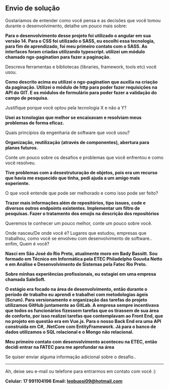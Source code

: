 ## Envio de solução

Gostariamos de entender como você pensa e as decisões que você tomou durante o desenvolvimento, detalhe um pouco mais sobre:

**Para o desenvolvimento desse projeto foi utilizado o angular em sua versão 14. Para o CSS foi utilizado o SASS, eu escolhi essa tecnologia, para fim de aprendizado, foi meu primeiro contato com o SASS. As interfaces foram criadas utilizando typescript. utilizei um módulo chamado ngx-pagination para fazer a paginação.**

Descreva ferramentas e bibliotecas (libraries, framework, tools etc) você usou.

**Como descrito acima eu utilizei o ngx-pagination que auxilia na criação da paginação. Utilizei o módulo de http para poder fazer requisições na API do GIT. E os módulos de formulário para poder fazer a validação do campo de pesquisa.**

Justifique porque você optou pela tecnologia X e não a Y?

**Usei as tcnologias que melhor se encaixavam e resolviam meus problemas de forma eficaz.**

Quais princípios da engenharia de software que você usou?

**Organização, reutilização (através de componentes), abertura para planos futuros.**

Conte um pouco sobre os desafios e problemas que você enfrentou e como você resolveu.

**Tive problemas com a desestruturação de objetos, pois era um recurso que havia me esquecido que tinha, pedi ajuda a um amigo mais experiente.**

O que você entende que pode ser melhorado e como isso pode ser feito?

**Trazer mais informações além de repositórios, tipo issues, code e diversos outros endpoints existentes. Implementar um filtro de pesquisas. Fazer o tratamento dos emojis na descrição dos repositórios**

Queremos te conhecer um pouco melhor, conte um pouco sobre você.

Onde nasceu/De onde você é? Lugares que estudou, empresas que trabalhou, como você se envolveu com desenvolvimento de software.. enfim, Quem é você?

**Nasci em São José do Rio Preto, atualmente moro em Bady Bassitt. Sou formado em Técnico em Informática pela ETEC Philadelpho Gouvêa Netto e em Análise e Desenvolvimento de Sistemas pela Fatec Rio Preto.**

**Sobre minhas experiências profissionais, eu estagiei em uma empresa chamada SaleSoft.**

**O estágio era focado na área de desenvolvimento, então durante o período de trabalho eu aprendi e trabalhei com metodologias ágeis (Scrum). Para versionamento e organização das tarefas do projeto utilizamos GitHub juntamente ao GitLab. A empresa sempre incentivava que todos os funcionários fizessem tarefas que os tirassem de sua área de conforto, por isso realizei tarefas que contemplavam ao Front End, que no projeto em questão era em Vue.js. Para o nosso Back End era uma API construída em C#, .NetCore com EntityFramework. Já para o banco de dados utilizamos o SQL relacional e o Mongo não relacional.**

**Meu primeiro contato com desenvolvimento aconteceu na ETEC, então decidi entrar na FATEC para me aprofundar na área**

Se quiser enviar alguma informação adicional sobre o desafio..

---

Ah, deixe seu e-mail ou telefone para entrarmos em contato com você :)

**Celular: 17 991104196**
**Email: leobuosi09@hotmail.com**
